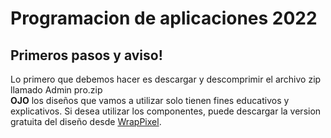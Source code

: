 # Programacion de aplicaciones 2022

## Primeros pasos y aviso!

Lo primero que debemos hacer es descargar y descomprimir el archivo zip llamado Admin pro.zip  
**OJO** los diseños que vamos a utilizar solo tienen fines educativos y explicativos. Si desea utilizar los componentes, puede descargar la version gratuita del diseño desde [WrapPixel](www.wrappixel.com).

